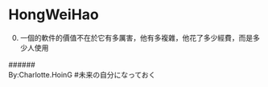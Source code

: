 # HongWeiHao
0. 一個的軟件的價值不在於它有多厲害，他有多複雜，他花了多少經費，而是多少人使用




######　　　　　　　　　　　　　　　　　　　　　　　　　　　　　　　　　　　　　　　　　　By:Charlotte.HoinG #未来の自分になっておく
